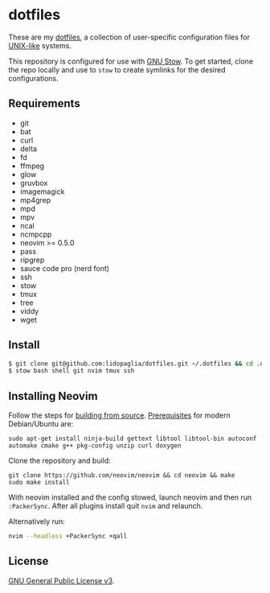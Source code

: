 # dotfiles

These are my [dotfiles][1], a collection of user-specific configuration
files for [UNIX-like][3] systems.

This repository is configured for use with [GNU Stow][2]. To get started, clone
the repo locally and use to `stow` to create symlinks for the desired
configurations.

## Requirements

- git
- bat
- curl
- delta
- fd
- ffmpeg
- glow
- gruvbox
- imagemagick
- mp4grep
- mpd
- mpv
- ncal
- ncmpcpp
- neovim >= 0.5.0
- pass
- ripgrep
- sauce code pro (nerd font)
- ssh
- stow
- tmux
- tree
- viddy
- wget

## Install

```bash
$ git clone git@github.com:lidopaglia/dotfiles.git ~/.dotfiles && cd .dotfiles
$ stow bash shell git nvim tmux ssh
```

## Installing Neovim

Follow the steps for [building from source][11]. [Prerequisites][12] for modern
Debian/Ubuntu are:

```
sudo apt-get install ninja-build gettext libtool libtool-bin autoconf automake cmake g++ pkg-config unzip curl doxygen
```

Clone the repository and build:

```
git clone https://github.com/neovim/neovim && cd neovim && make
sudo make install
```

With neovim installed and the config stowed, launch neovim and then run
`:PackerSync`. After all plugins install quit `nvim` and relaunch.

Alternatively run:

```sh
nvim --headless +PackerSync +qall
```

## License

[GNU General Public License v3][4].

[1]: http://dotfiles.github.io/
[2]: https://www.gnu.org/software/stow/
[3]: https://www.computerhope.com/jargon/u/unix-like.htm
[4]: https://www.gnu.org/licenses/gpl-3.0.html
[5]: https://zsh.sourceforge.io/Intro/intro_3.html
[6]: https://github.com/morhetz/gruvbox
[7]: https://github.com/ryanoasis/nerd-fonts
[8]: https://github.com/sachaos/viddy
[9]: https://www.nerdfonts.com/
[10]: https://github.com/neovim/neovim
[11]: https://github.com/neovim/neovim/wiki/Building-Neovim
[12]: https://github.com/neovim/neovim/wiki/Building-Neovim#build-prerequisites
[13]: https://github.com/neovim/neovim/wiki/FAQ#build-issues
